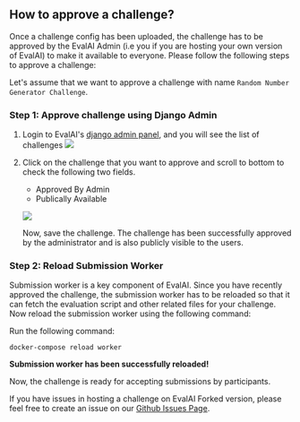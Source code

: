 ## How to approve a challenge?

Once a challenge config has been uploaded, the challenge has to be approved by the EvalAI Admin (i.e you if you are hosting your own version of EvalAI) to make it available to everyone. Please follow the following steps to approve a challenge:

Let's assume that we want to approve a challenge with name `Random Number Generator Challenge`.

### Step 1: Approve challenge using Django Admin

1. Login to EvalAI's [django admin panel](http://localhost:8000/admin/challenges/challenge/), and you will see the list of challenges
    ![](https://i.imgur.com/FRi5ofa.png)

2. Click on the challenge that you want to approve and scroll to bottom to check the following two fields.
    * Approved By Admin
    * Publically Available

    ![](https://i.imgur.com/l7fQrxX.png)

    Now, save the challenge. The challenge has been successfully approved by the administrator and is also publicly visible to the users.

### Step 2: Reload Submission Worker

Submission worker is a key component of EvalAI. Since you have recently approved the challenge, the submission worker has to be reloaded so that it can fetch the evaluation script and other related files for your challenge. Now reload the submission worker using the following command:

Run the following command:

    docker-compose reload worker 

**Submission worker has been successfully reloaded!**

Now, the challenge is ready for accepting submissions by participants.

If you have issues in hosting a challenge on EvalAI Forked version, please feel free to create an issue on our [Github Issues Page](https://github.com/Cloud-CV/EvalAI/issues/new).
